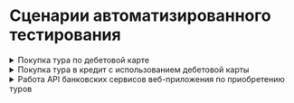 # Сценарии автоматизированного тестирования

<details>
  <summary>Покупка тура по дебетовой карте</summary>
</details>
<details>
  <summary>Покупка тура в кредит с использованием дебетовой карты</summary>
</details>
<details>
  <summary>Работа API банковских сервисов веб-приложения по приобретению туров</summary>
</details>
